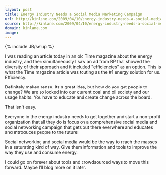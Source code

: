 ```yaml
---
layout: post
title: Energy Industry Needs a Social Media Marketing Campaign
url: http://kinlane.com/2009/04/10/energy-industry-needs-a-social-media-marketing-campaign/
source: http://kinlane.com/2009/04/10/energy-industry-needs-a-social-media-marketing-campaign/
domain: kinlane.com
image: 
---
```

{% include JB/setup %}<p>I was reading an article today in an old Time magazine about the energy industry, and then simultaneously I saw an ad from BP that showed the diversity of their approach and it included "efficiencies" as an option. This is what the Time magazine article was touting as the #1 energy solution for us. Efficiency.<p></p>
Definitely makes sense.  Its a great idea, but how do you get people to change? We are so locked into our current coal and oil society and our usage habits. You have to educate and create change across the board.<p></p>
That isn't easy.<p></p>
Everyone in the energy industry needs to get together and start a non-profit organization that all they do is focus on a comprehensive social media and social networking campaign that gets out there everwhere and educates and introduces people to the future!<p></p>
Social networking and social media would be the way to reach the masses in a saturating kind of way. Give them information and tools to improve the way they use and consume energy.<p></p>
I could go on forever about tools and crowdsourced ways to move this forward. Maybe I'll blog more on it later.
</p>
